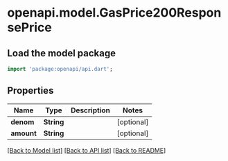 # openapi.model.GasPrice200ResponsePrice

## Load the model package
```dart
import 'package:openapi/api.dart';
```

## Properties
Name | Type | Description | Notes
------------ | ------------- | ------------- | -------------
**denom** | **String** |  | [optional] 
**amount** | **String** |  | [optional] 

[[Back to Model list]](../README.md#documentation-for-models) [[Back to API list]](../README.md#documentation-for-api-endpoints) [[Back to README]](../README.md)


